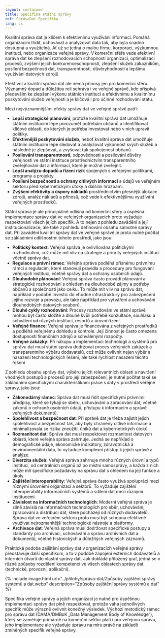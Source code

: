 ```yaml
---
layout: contained
title: Specifika státní správy
ref: SprávaDat-Specifika
lang: cs
---
```


Kvalitní správa dat je klíčem k efektivnímu využívání informací. Pomáhá organizacím třídit, uchovávat a analyzovat data tak, aby byla snadno dostupná a využitelná. Ať už se jedná o malou firmu, korporaci, výzkumnou instituci, nebo organizace veřejné správy. 
V komerční sféře vede efektivní správa dat ke zlepšení rozhodovacích schopností organizací, optimalizaci procesů, zvýšení jejich konkurenceschopnosti, zlepšení služeb zákazníkům, posílení bezpečnosti dat, transparentnosti, důvěryhodnosti a lepšímu využívání datových zdrojů. 

Efektivní a kvalitní správa dat ale nemá přínosy jen pro komerční sféru.
Významný dopad a důležitou roli sehrává i ve veřejné správě, kde přispívá především ke zlepšení výkonu státních institucí a efektivnímu a kvalitnímu poskytování služeb veřejnosti a je klíčová i pro účinné rozhodování státu. 

Mezi nejvýznamnějšími efekty správy dat ve veřejné správě patří: 
- **Lepší strategické plánování**, protože kvalitní správa dat umožňuje státním institucím lépe porozumět potřebám občanů a identifikovat klíčové oblasti, do kterých je potřeba investovat nebo v nich upravit politiky.
- **Efektivnější poskytování služeb**, neboť kvalitní správa dat umožňuje státním institucím lépe sledovat a analyzovat výkonnost svých služeb a následně je zlepšovat, a zvyšovat tak spokojenost občanů.
- **Posilování transparentnosti**, odpovědnosti a posilování důvěry veřejnosti ve státní instituce prostřednictvím transparentního zveřejňování dat a informací, které je možné zveřejnit.
- **Lepší analýzu dopadů a řízení rizik** spojených s veřejnými politikami, programy a projekty.
- **Posílení bezpečnosti a ochrany citlivých informací** a údajů ve veřejném sektoru před kybernetickými útoky a dalšími hrozbami.
- **Zvýšení efektivity a úspory nákladů** prostřednictvím přesnější alokace zdrojů, analýz nákladů a přínosů, což vede k efektivnějšímu využívání veřejných prostředků. 

Státní správa je ale principiálně odlišná od komerční sféry a úspěšná implementace správy dat ve veřejných organizacích proto vyžaduje respektování všech jejích specifik.
A to nejen z pohledu zavádění a její institucionalizace, ale také z pohledu definování obsahu samotné správy dat.
Při zavádění kvalitní správy dat ve veřejné správě je proto nutné  počítat se základními odlišnostmi tohoto prostředí, jako jsou: 
- **Politický kontext**: Veřejná správa je ovlivňována politickými rozhodnutími, což může mít vliv na strategie a priority veřejných institucí včetně správy dat.
- **Regulace a právní rámec**: Veřejná správa podléhá přísnému právnímu rámci a regulacím, které stanovují pravidla a procedury pro fungování veřejných institucí, včetně správy dat a ochrany osobních údajů.
- **Dlouhodobé plánování**: Veřejná správa často provádí plánování a strategické rozhodování s ohledem na dlouhodobé zájmy a potřeby občanů a společnosti jako celku.
To může mít vliv na správu dat, například v podobě investic do vhodné infrastruktury pro zabezpečení jejího rozvoje a provozu, ale také například pro vytváření a uchovávání dlouhodobých datových souborů.
- **Dlouhé cykly rozhodování**: Procesy rozhodování ve státní správě mohou být často složité a dlouhé kvůli potřebě konzultace, souhlasu a schválení od různých institucí, resortů a úrovní řízení.
- **Veřejné finance**: Veřejná správa je financována z veřejných prostředků a podléhá veřejnému dohledu a kontrole.
Její činnost je často omezena dostupností finančních zdrojů a schválenými rozpočty.
- **Veřejné zakázky**: Při nákupu a implementaci technologií a systémů pro správu dat musí státní správa dodržovat proces veřejných zakázek a transparentního výběru dodavatelů, což může ovlivnit nejen výběr a nasazení technologických řešení, ale také rychlost nasazení těchto řešení 

Z pohledu obsahu správy dat, výběru jejích relevantních oblastí a navržení vhodných postupů a procesů pro její zabezpečení, je nutné počítat také se základními specifickými charakteristikami práce s daty v prostředí veřejné správy, jako jsou: 
- **Zákonodárný rámec**: Správa dat musí řídit specifickými právními předpisy, které se týkají se sběru, uchovávání a zpracování dat, včetně zákonů o ochraně osobních údajů, přístupu k informacím a správě veřejných dokumentů. 
- **Spolehlivost a bezpečnost dat**: Při správě dat je třeba zajistit jejich spolehlivost a bezpečnost tak, aby byly chráněny citlivé informace a minimalizovala se rizika zneužití, úniků dat a kybernetických útoků. 
- **Rozmanitost dat**: Správa dat musí respektovat rozmanitost datových oblastí, které veřejná správa zahrnuje.
Jedná se například o demografické údaje, ekonomické indikátory, zdravotnická a environmentální data, to vyžaduje komplexní přístup k jejich správě a analýze. 
- **Diverzita služeb**: Veřejná správa zahrnuje mnoho různých úrovní a typů institucí, od centrálních orgánů až po místní samosprávy, a každá z nich může mít specifické požadavky na správu dat s ohledem na její funkce a úkoly. 
- **Zajištění interoperability**: Veřejná správa často využívá spolupráci mezi různými úrovněmi organizací a sektorů.
To vyžaduje zajištění interoperability informačních systémů a sdílení dat mezi různými institucemi. 
- **Závislost na informačních technologiích**: Moderní veřejná správa je silně závislá na informačních technologiích pro sběr, uchovávání, zpracování a distribuci dat, které pocházejí od různých dodavatelů.
Správa dat ve veřejném sektoru proto musí být schopna efektivně využívat nejrozmanitější technologické nástroje a platformy. 
- **Archivace dat**: Veřejná správa musí dodržovat specifické postupy a standardy pro archivaci, uchovávání a správu archivních dat a dokumentů, včetně historických a důležitých veřejných záznamů. 

Praktická podoba zajištění správy dat v organizacích veřejné správy představuje další specifikum, a to v podobě zapojení externích dodavatelů a interních útvarů do vlastní správy dat.
Jak dokládá přiložený graf, jedná se o různé způsoby rozdělení kompetencí ve všech oblastech správy dat (technické, provozní, aplikační). 

 {% include image.html url="../přílohy/správa-dat/Způsoby zajištění správy systémů a dat.webp" description="Způsoby zajištění správy systémů a dat" %}

Specifika veřejné správy a jejích organizací je nutné pro úspěšnou implementaci správy dat plně respektovat, protože váha jednotlivých specifik může výrazně ovlivnit konečný výsledek. 
Výchozí metodický rámec pro správu dat (DAMA/DMBoK „Data Management Body of Knowledge“), který se zaměřuje primárně na komerční sektor platí i pro veřejnou správu, jeho implementace ale vyžaduje úpravu na míru právě na základě zmíněných specifik veřejné správy. 
